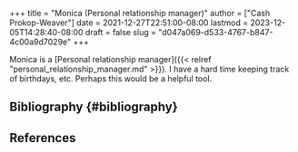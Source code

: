 +++
title = "Monica (Personal relationship manager)"
author = ["Cash Prokop-Weaver"]
date = 2021-12-27T22:51:00-08:00
lastmod = 2023-12-05T14:28:40-08:00
draft = false
slug = "d047a069-d533-4767-b847-4c00a9d7029e"
+++

Monica is a [Personal relationship manager]({{< relref "personal_relationship_manager.md" >}}). I have a hard time keeping track of birthdays, etc. Perhaps this would be a helpful tool.


## Bibliography {#bibliography}

## References

<style>.csl-entry{text-indent: -1.5em; margin-left: 1.5em;}</style><div class="csl-bib-body">
</div>
